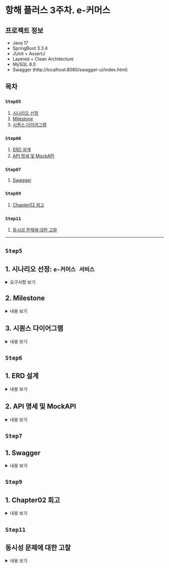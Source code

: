 # 항해 플러스 3주차. e-커머스

## 프로젝트 정보
- Java 17
- SpringBoot 3.3.4
- JUnit + AssertJ
- Layered + Clean Architecture
- MySQL 8.0
- Swagger (http://localhost:8080/swagger-ui/index.html)

## 목차

### `Step05`
1. [시나리오 선정](#1-시나리오-선정-e-커머스-서비스)
2. [Milestone](#2-Milestone)
3. [시퀀스 다이어그램](#3-시퀀스-다이어그램)

### `Step06`
1. [ERD 설계](#1-erd-설계)
2. [API 명세 및 MockAPI](#2-api-명세-및-mockapi)

### `Step07`
1. [Swagger](#1-erd-설계)

### `Step09`
1. [Chapter02 회고](#1-chapter02-회고)

### `Step11`
1. [동시성 문제에 대한 고찰](#동시성-문제에-대한-고찰)
---

## `Step5`
## 1. 시나리오 선정: `e-커머스 서비스`
<details>
<summary>요구사항 보기</summary>

### Description
- `e-커머스 상품 주문 서비스`를 구현해 봅니다.
- 상품 주문에 필요한 메뉴 정보들을 구성하고 조회가 가능해야 합니다.
- 사용자는 상품을 여러개 선택해 주문할 수 있고, 미리 충전한 잔액을 이용합니다.
- 상품 주문 내역을 통해 판매량이 가장 높은 상품을 추천합니다.

### Requirements
- 아래 4가지 API 를 구현합니다.
    - 잔액 충전 / 조회 API
    - 상품 조회 API
    - 주문 / 결제 API
    - 인기 판매 상품 조회 API
- 각 기능 및 제약사항에 대해 단위 테스트를 반드시 하나 이상 작성하도록 합니다.
- 다수의 인스턴스로 어플리케이션이 동작하더라도 기능에 문제가 없도록 작성하도록 합니다.
- `동시성 이슈`를 고려하여 구현합니다.
- 재고 관리에 문제 없도록 구현합니다.

### API Specs

`기본 과제`

1️⃣ `주요` 잔액 충전 / 조회 API
- 결제에 사용될 금액을 충전하는 API 를 작성합니다.
- 사용자 식별자 및 충전할 금액을 받아 잔액을 충전합니다.
- 사용자 식별자를 통해 해당 사용자의 잔액을 조회합니다.

2️⃣ `기본` 상품 조회 API
- 상품 정보(ID, 이름, 가격, 잔여수량)을 조회하는 API 를 작성합니다.
- 조회 시점의 상품별 잔여수량이 정확하면 좋습니다.

3️⃣ `주요` 주문 / 결제 API
- 사용자 식별자와 (상품 ID, 수량) 목록을 입력받아 주문하고 결제를 수행하는 API 를 작성합니다.
- 결제는 기 충전된 잔액을 기반으로 수행하며 성공할 시 잔액을 차감해야 합니다.
- 데이터 분석을 위해 결제 성공 시에 실시간으로 주문 정보를 데이터 플랫폼에 전송해야 합니다.
  - 데이터 플랫폼이 어플리케이션 `외부` 라는 가정만 지켜 작업해 주시면 됩니다.
  - 데이터 플랫폼으로의 전송 기능은 Mock API, Fake Module 등 다양한 방법으로 접근해 봅니다.

4️⃣ `기본` 상위 상품 조회 API
- 최근 3일간 가장 많이 팔린 상위 5개 상품 정보를 제공하는 API 를 작성합니다.
- 통계 정보를 다루기 위한 기술적 고민을 충분히 해보도록 합니다.

`심화 과제`

5️⃣ `심화` 장바구니 기능
- 사용자는 구매 이전에 관심 있는 상품들을 장바구니에 적재할 수 있습니다.
- 이 기능을 제공하기 위해 `장바구니에 상품 추가/삭제` API 와 `장바구니 조회` API 가 필요합니다.
- 위 두 기능을 제공하기 위해 어떤 요구사항의 비즈니스 로직을 설계해야 할지 고민해 봅니다.

`💡KEY POINT`

- 동시에 여러 주문이 들어올 경우, 유저의 보유 잔고에 대한 처리가 정확해야 합니다.
- 각 상품의 재고 관리가 정상적으로 이루어져 잘못된 주문이 발생하지 않도록 해야 합니다.

</details>

## 2. Milestone
<details>
<summary>내용 보기</summary>

### 1주차 (2024년 10월 05일 ~ 2024년 10월 11일)
- `주요 목표`: 프로젝트 시작 및 기본 API 설계
- `작업 내용`
  - Milestone 작성
  - 시퀀스 다이어그램 작성
  - ERD 작성
  - API 명세 및 MockAPI 작성

### 2주차 (2024년 10월 12일 ~ 2024년 10월 18일)
- `주요 목표`: 기능 구현
- `작업 내용`
  - 잔액 충전 / 조회 API 구현
  - 상품 조회 API / 상위 상품 조회 API 구현
  - 주문 / 결제 API 구현
  - 장바구니 기능 구현

### 3주차 (2024년 10월 19일 ~ 2024년 10월 25일)
- `주요 목표`: 기능 고도화 및 리팩토링
- `작업 내용`
  - 코드 리팩토링 및 최적화
  - 예외 처리 강화
  - 통합 테스트 작성

</details>

## 3. 시퀀스 다이어그램
<details>
<summary>내용 보기</summary>

### ver. 1주차 (2024년 10월 05일 ~ 2024년 10월 11일)
- 클라이언트, 도메인 모듈, 데이터 플랫폼을 기본 구조로 시퀀스 다이어그램을 작성 
- 추후 과제 요구사항에 맞춰 점차 고도화 예정
- Mermaid 로딩 문제로 인한 다이어그램 통합

### ver. 2주차 (2024년 10월 12일 ~ 2024년 10월 18일)
- 과제 피드백 수정 사항 반영: 서비스명 및 메서드명 표기
- 비지니스 로직 구현에 따른 변경

```mermaid
sequenceDiagram
  actor  Client
  participant UserApplicationService
  participant ProductApplicationService
  participant OrderApplicationService
  participant PaymentApplicationService
  participant CartApplicationService
  participant DataPlatform
  
  Note left of Client: 1. 잔액 조회 API
  Client->>+UserApplicationService: GET /users/balance/{id}
  UserApplicationService->>+DataPlatform: UserService.getPoint(userId)
  DataPlatform-->>-UserApplicationService: User
  UserApplicationService-->>-Client: 200 UserPointResponse 

  Note left of Client: 2. 잔액 충전 API
  Client->>+UserApplicationService: PATCH /users/balance/charge
  UserApplicationService->>+DataPlatform: UserService.chargePoint(userId, amount)
  opt 유효하지 않은 포인트
    UserApplicationService-->>Client: 404 ErrorResponse
  end
  DataPlatform-->>-UserApplicationService: User
  UserApplicationService-->>-Client: 200 UserPointResponse

  Note left of Client: 3. 상품 조회 API
  Client->>+ProductApplicationService: GET /products
  ProductApplicationService->>+DataPlatform: ProductService.getProducts()
  DataPlatform-->>-ProductApplicationService: List<Product> products
  ProductApplicationService-->>-Client: 200 ProductResponse

  Note left of Client: 4. 상위 상품 조회 API
  Client->>+ProductApplicationService: GET /products/popular
  ProductApplicationService->>+DataPlatform: OrderService.popularProducts()
  DataPlatform-->>-ProductApplicationService: List<Long> productIds
  loop [n < productIds.size()]
    ProductApplicationService->>+DataPlatform: ProductService.getProduct(productId)
    DataPlatform-->>-ProductApplicationService: Product
  end
  ProductApplicationService-->>-Client: 200 ProductResponse

  Note left of Client: 5. 주문 API
  Client->>+OrderApplicationService: POST /orders
  loop [n < orderProducts.size()]
    OrderApplicationService->>+DataPlatform: ProductService.reduceProduct(productId, quantity)
    DataPlatform-->>-OrderApplicationService: Product
    opt 상품이 존재하지 않거나, 재고가 부족한 경우
        OrderApplicationService-->>Client: 400 404 ErrorResponse
    end
  end
  OrderApplicationService->>+DataPlatform: OrderService.createOrder(userId, orderLineRequestList)
  DataPlatform-->>-OrderApplicationService: Order
  OrderApplicationService-->>-Client: 200 OrderResponse


  Note left of Client: 6. 결제 API
  Client->>+PaymentApplicationService: POST /payments
  PaymentApplicationService->>+DataPlatform: OrderService.order(orderId)
  DataPlatform-->>-PaymentApplicationService: Order
  opt 주문이 존재하지 않는 경우
    PaymentApplicationService-->>Client: 400 ErrorResponse
  end
  alt
    PaymentApplicationService->>+DataPlatform: UserService.usePoint(userId, totalPrice)
    DataPlatform-->>-PaymentApplicationService: OK
    PaymentApplicationService->>+DataPlatform: PaymentService.payment(userId, SUCCESS)
    DataPlatform-->>-PaymentApplicationService: Payment SUCCESS
    PaymentApplicationService->>+DataPlatform: OrderService.completeOrder(Order)
    DataPlatform-->>-PaymentApplicationService: OK
  else 포인트가 부족한 경우
    PaymentApplicationService->>+DataPlatform: UserService.usePoint(userId, totalPrice)
    DataPlatform-->>-PaymentApplicationService: Exception
    PaymentApplicationService->>+DataPlatform: PaymentService.payment(userId, FAIL)
    DataPlatform-->>-PaymentApplicationService: Payment FAIL
  end
  PaymentApplicationService-->>-Client: 200 PaymentResponse

  Note left of Client: 7. 장바구니 목록 조회
  Client->>+CartApplicationService: POST /carts/{id}
  CartApplicationService->>+DataPlatform: CartService.getCarts(userId)
  DataPlatform-->>-CartApplicationService: List<Cart> carts
  CartApplicationService-->>-Client: 200 CartResponse

  Note left of Client: 8. 장바구니 추가
  Client->>+CartApplicationService: PATCH /carts/add
  CartApplicationService->>+DataPlatform: ProductService.getProduct(productId)
  DataPlatform-->>-CartApplicationService: Product
  opt 상품이 존재하지 않는 경우
    CartApplicationService-->>Client: 400 ErrorResponse
  end
  CartApplicationService->>+DataPlatform: CartService.addCart(userId, quantity, product)
  DataPlatform-->>-CartApplicationService: List<Cart> carts
  CartApplicationService-->>-Client: 200 CartResponse

  Note left of Client: 9. 장바구니 제거
  Client->>+CartApplicationService: PATCH /carts/remove
  CartApplicationService->>+DataPlatform: CartService.removeCart(userId, productId)
  opt 장바구니에 해당 상품이 존재하지 않는 경우
    CartApplicationService-->>Client: 400 ErrorResponse
  end
  CartApplicationService-->>-Client: 200 CartResponse
```
</details>

## `Step6`

## 1. ERD 설계

<details>
<summary>내용 보기</summary>

### ver. 1주차 (2024년 10월 05일 ~ 2024년 10월 11일)
- 히스토리 테이블 제외
- 추후 과제 요구사항에 맞춰 점차 고도화 예정

### ver. 2주차 (2024년 10월 12일 ~ 2024년 10월 18일)
- 과제 피드백 수정 사항 반영

![img.png](docs/step06/img.png)

</details>

## 2. API 명세 및 MockAPI

<details>
<summary>내용 보기</summary>

### (1) 잔액 조회 API
- Endpoint: `GET` /users/balance/{id}
- Summary: 사용자의 잔액을 조회한다.
- Parameter:
  - `id` 사용자 고유 식별자
- ResponseBody:
  - `200` OK
    - `userId`: 사용자 고유 식별자
    - `userName`: 사용자 이름
    - `point`: 포인트 잔액
  ```json
  {
    "userId": "long",
    "userName": "string",
    "point": "long"
  }
  ```
- Example:
  - Response:
    ```json
    {
      "userId": 1,
      "userName": "Alice",
      "point": 100000
    }
    ```
    
### (2) 잔액 충전 API
- Endpoint: `PATCH` /users/balance/charge
- Summary: 사용자의 잔액을 충전한다.
- RequestBody:
  - `userId`: 사용자 고유 식별자
  - `amount`: 충전할 금액
  ```json
  {
    "userId": "long",
    "amount": "long"
  }
  ```
- ResponseBody:
  - `200` OK
    - `userId`: 사용자 고유 식별자
    - `userName`: 사용자 이름
    - `point`: 포인트 잔액
  ```json
  {
    "userId": "long",
    "userName": "string",
    "point": "long"
  }
  ```
- Example:
  - Request:
    ```json
    {
      "userId": 1,
      "amount": 500000
    }
    ``` 
  - Response:
    ```json
    {
       "userId": 1,
       "userName": "Alice",
       "point": 150000
    }
    ```

### (3) 상품 목록 조회 API
- Endpoint: `GET` /products
- Summary: 상품 목록을 조회한다.
- ResponseBody:
  - `200` OK
    - `productId`: 상품 고유 식별자
    - `productName`: 상품명
    - `unitPrice`: 단가
    - `stock`: 재고 수량
  ```json
  [
    {
      "productId": "long",
      "ProductName": "string",
      "unitPrice": "long",
      "stock": "long"
    }
  ]
  ```
- Example:
- Response:
  ```json
  [
    {
      "productId": 1,
      "ProductName": "Laptop",
      "unitPrice": 1500000,
      "stock": 10
    },
    {
      "productId": 2,
      "ProductName": "Smartphone",
      "unitPrice": 800000,
      "stock": 20
    },
    {
      "productId": 3,
      "ProductName": "Headphones",
      "unitPrice": 150000,
      "stock": 50
    },
    {
      "productId": 4,
      "ProductName": "Keyboard",
      "unitPrice": 50000,
      "stock": 30
    },
    {
      "productId": 5,
      "ProductName": "Mouse",
      "unitPrice": 30000,
      "stock": 40
    },
    {
      "productId": 6,
      "ProductName": "Monitor",
      "unitPrice": 300000,
      "stock": 15
    },
    {
      "productId": 7,
      "ProductName": "Tablet",
      "unitPrice": 600000,
      "stock": 25
    },
    {
      "productId": 8,
      "ProductName": "Smartwatch",
      "unitPrice": 250000,
      "stock": 35
    },
    {
      "productId": 9,
      "ProductName": "External Hard Drive",
      "unitPrice": 120000,
      "stock": 20
    },
    {
      "productId": 10,
      "ProductName": "USB Cable",
      "unitPrice": 10000,
      "stock": 100
    }
  ]
  ```

### (4) 상위 상품 조회 API
- Endpoint: `GET` /products/popular
- Summary: 최근 3일간 가장 많이 팔린 상위 5개 상품을 조회한다.
- ResponseBody:
  - `200` OK
    - `productId`: 상품 고유 식별자
    - `productName`: 상품명
    - `unitPrice`: 단가
    - `stock`: 재고 수량
  ```json
  [
    {
      "productId": "long",
      "ProductName": "string",
      "unitPrice": "long",
      "stock": "long"
    }
  ]
  ```
- Example:
  - Response:
    ```json
    [
      {
        "productId": 4,
        "ProductName": "Keyboard",
        "unitPrice": 50000,
        "stock": 30
      },
      {
        "productId": 2,
        "ProductName": "Smartphone",
        "unitPrice": 800000,
        "stock": 20
      },
      {
        "productId": 1,
        "ProductName": "Laptop",
        "unitPrice": 1500000,
        "stock": 10
      },
      {
        "productId": 7,
        "ProductName": "Tablet",
        "unitPrice": 600000,
        "stock": 25
      },
      {
        "productId": 10,
        "ProductName": "USB Cable",
        "unitPrice": 10000,
        "stock": 100
      }
    ]
    ```

### (5) 주문 API
- Endpoint: `POST` /orders
- Summary: 상품을 주문한다.
- RequestBody:
  - `userId`: 사용자 고유 식별자
  - `OrderProductList`: 주문 상품 리스트
    - `productId`: 상품 고유 식별자
    - `quantity`: 주문 수량 
  ```json
  {
    "userId": "long",
    "OrderProductList": [
      {
        "productId": "long",
        "quantity": "long"
      }
    ]
  }
  ```
- ResponseBody:
  - `200` OK
    - `orderId`: 주문 고유 식별자
    - `orderStatus`: 주문 상태 (PENDING: 주문 대기, COMPLETED: 주문 완료, CANCELED: 주문 취소)
    - `productCount`: 주문 상품 수량
    - `totalPrice`: 주문 금액
    ```json
    {
      "orderId": "long",
      "orderStatus": "string",
      "productCount": "long",
      "totalPrice": "long"
    }
    ```
- Example:
  - Request:
    ```json
    {
      "userId":1,
      "OrderProductList": [
        {
          "productId": 2,
          "quantity": 3
        }
      ]
    }
    ``` 
  - Response:
    ```json
    {
      "orderId": 11,
      "orderStatus": "PENDING",
      "productCount": 1,
      "totalPrice": 2400000
    }
    ```

### (6) 결제 API
- Endpoint: `POST` /payments
- Summary: 주문을 결제한다.
- RequestBody:
  - `userId`: 사용자 고유 식별자
  - `orderId`: 주문 고유 식별자
  ```json
  {
    "userId": "long",
    "orderId": "long"
  }
  ```
- ResponseBody:
  - `200` OK
    - `paymentTsid`: 결제 고유 식별자
    - `amount`: 결제 금액
    - `status`: 결제 상태 (SUCCESS: 결제 성공, FAILED: 결제 실패, CANCELLED: 결제 취소)
    ```json
    {
      "paymentId": "long",
      "amount" : "long",
      "paymentStatus" : "string"
    }
    ```
- Example:
  - Request:
    ```json
    {
      "userId": 1,
      "orderId": 11
    }
    ``` 
  - Response:
    ```json
    {
      "paymentId": 1,
      "amount": 2400000,
      "paymentStatus": "FAILED"
    }
    ```

### (7) 장바구니 목록 조회 API
- Endpoint: `GET` /carts/{id}
- Summary: 장바구니 목록을 조회한다.
- Parameter:
  - `id` 사용자 고유 식별자
- ResponseBody:
  - `200` OK
    - `productId`: 장바구니 고유 식별자
    - `productName`: 상품명
    - `quantity`: 장바구니 상품 수량
    - `unitPrice`: 장바구니 상품 단가
    - `cartState`: 장바구니 상품 상태 (AVAILABLE: 구매 가능, OUT_OF_STOCK: 품절)
  ```json
  [
    {
      "productId": "long",
      "productName": "string",
      "quantity": "long",
      "unitPrice": "long",
      "cartState": "string"
    }
  ]
  ```
- Example:
  - Response:
    ```json
    [
      {
        "productId": 1,
        "productName": "Laptop",
        "quantity": 1,
        "unitPrice": 1500000,
        "cartState": "AVAILABLE"
      }
    ]
    ```

### (8) 장바구니 추가 API
- Endpoint: `PATCH` /carts/add
- Summary: 장바구니에 상품을 추가한다.
- RequestBody:
  - `userId`: 사용자 고유 식별자
  - `productId`: 상품 고유 식별자
  - `quantity`: 장바구니 상품 추가 수량
  ```json
  {
    "userId": "long",
    "productId": "long",
    "quantity": "long"
  }
  ```
- ResponseBody:
  - `200` OK
    - `productId`: 장바구니 고유 식별자
    - `productName`: 상품명
    - `quantity`: 장바구니 상품 수량
    - `unitPrice`: 장바구니 상품 단가
    - `cartState`: 장바구니 상품 상태 (AVAILABLE: 구매 가능, OUT_OF_STOCK: 품절)
  ```json
  [
    {
      "productId": "long",
      "productName": "string",
      "quantity": "long",
      "unitPrice": "long",
      "cartState": "string"
    }
  ]
  ```
- Example:
  - Request:
    ```json
    {
      "userId": 1,
      "productId": 1,
      "quantity": 1
    }
    ``` 
  - Response:
    ```json
    [
      {
        "productId": 1,
        "productName": "Laptop",
        "quantity": 1,
        "unitPrice": 1500000,
        "cartState": "AVAILABLE"
      }
    ]
    ```
    
### (9) 장바구니 제거 API
- Endpoint: `PATCH` /carts/remove
- Summary: 장바구니의 상품을 제거한다.
- RequestBody:
  - `userId`: 사용자 고유 식별자
  - `productId`: 상품 고유 식별자
  ```json
  {
    "userId": "long",
    "productId": "long"
  }
  ```
- ResponseBody:
  - `200` OK
    - `productId`: 장바구니 고유 식별자
    - `productName`: 상품명
    - `quantity`: 장바구니 상품 수량
    - `unitPrice`: 장바구니 상품 단가
    - `cartState`: 장바구니 상품 상태 (AVAILABLE: 구매 가능, OUT_OF_STOCK: 품절)
  ```json
  [
    {
      "productId": "long",
      "productName": "string",
      "quantity": "long",
      "unitPrice": "long",
      "cartState": "string"
    }
  ]
  ```
- Example:
  - Request:
    ```json
    {
      "userId": 1,
      "productId": 1
    }
    ``` 
  - Response:
    ```json
    [
      {
        "productId": 1,
        "productName": "Laptop",
        "quantity": 1,
        "unitPrice": 1500000,
        "cartState": "AVAILABLE"
      }
    ]
    ```
    
</details>

## `Step7`
## 1. Swagger
<details>
<summary>내용 보기</summary>

### Swagger: http://localhost:8080/swagger-ui/index.html

![img.png](docs/step07/img.png)

</details>

## `Step9`
## 1. Chapter02 회고
<details>
<summary>내용 보기</summary>

### 1주차 (2024년 10월 05일 ~ 2024년 10월 11일)
프로젝트의 첫 주는 전체적인 방향을 잡는 데 중점을 두었습니다.
시퀀스 다이어그램과 ERD 작성은 비즈니스 로직을 시각적으로 표현하는 데 도움이 되었으며, 명세와 MockAPI 작성을 통해 각 엔드포인트의 역할을 명확히 할 수 있었습니다.
이 과정에서 느낀 점은 초기 설계에 시간을 투자하는 것이 이후 개발의 효율성을 높인다는 것이었습니다. 설계의 중요성을 실감한 주차였습니다.

### 2주차 (2024년 10월 12일 ~ 2024년 10월 18일)
본격적인 기능 구현이 이루어진 주차였습니다.
초기에 설계한 API 명세를 바탕으로 빠르게 개발을 진행할 수 있었지만, 일부 예외 처리 및 경계 조건을 고려하지 못했던 부분에서 시간이 지체되기도 했습니다.
특히, 장바구니와 주문/결제 API에서 비즈니스 로직의 복잡성을 느꼈고, 초기 설계 시 좀 더 구체적인 시나리오를 고려했으면 좋았겠다고 생각했습니다.
이 경험은 설계 단계에서 예외 상황과 경계 조건에 대해 더 깊이 고민해야 함을 깨닫게 해주었습니다.

### 3주차 (2024년 10월 19일 ~ 2024년 10월 25일)
이번 주는 기능을 고도화하고 기존 코드를 개선하는 데 집중했습니다.
초기 설계와 구현된 코드를 기반으로 리팩토링을 진행하며 코드의 가독성과 유지보수성을 높이는 데 주력했습니다. 
통합 테스트 작성은 시스템의 안정성을 확인하는 중요한 과정이었고, 초기 설계와 명세가 잘 되어 있어서 테스트 시 큰 문제가 발생하지 않았습니다.
이 과정에서 다시 한 번 설계가 중요하다는 것을 실감했고, 설계에 더 많은 시간을 투자하는 것이 개발 과정에서의 리스크를 줄이는 데 크게 기여한다는 결론을 내렸습니다.

### 전체적인 회고
설계가 제대로 되어 있다면, 개발 속도는 자연스럽게 빨라지고 리팩토링 시에도 큰 어려움이 없습니다.
설계 단계에서 충분한 시간과 자원을 투자하면, 이후의 개발 과정에서 발생할 수 있는 문제를 미연에 방지할 수 있습니다.
이번 챕터 통해 설계의 중요성을 더욱 깊이 느낄 수 있었으며, 앞으로의 프로젝트에서도 초기 설계에 더 집중하고자 합니다.

</details>

## `Step11`
## 동시성 문제에 대한 고찰
<details>
<summary>내용 보기</summary>

## 동시성 문제(Concurrency Issue)

여러 프로세스나 스레드가 동시에 같은 데이터에 접근하려 할 때 데이터의 일관성을 해칠 수 있는 문제를 말한다.

`동시성 문제`와 함께 확인해야 할 개념이 있다. 

### 공유 자원(Shared Resource)

여러 프로세스나 스레드가 접근할 수 있는 자원을 말한다.

### 경쟁 상태(Race Condition)

`공유 자원`을 여러 프로세스나 스레드가 동시에 읽거나 쓰는 경우 접근하는 순서에 따라 실행 결과가 달라지는 상황 즉, 데이터의 일관성을 보장하지 못하는 상황을 말한다.

`Example` 입출금 문제

![img.png](docs/step11/img01.png)

- `Thread-1`과 `Thread-2`는 동시에 계좌 잔액 1,000원을 조회한다.
- `Thread-1`은 500원을 입금하여 계좌 잔액을 1,500원으로 저장한다.
- `Thread-2`는 500원을 인출하여 계좌 잔액을 500원으로 저장한다.

계좌 잔액이 1,000원인 상황에서 `Thread-1`이 500원을 입금하고 `Thread-2`가 500원을 출금한다면 계좌 잔액은 1,000원이어야 한다.

왜 이러한 상황이 발생하는 것일까?

이러한 `경쟁 상태`를 `동기화`를 통해 해결할 수 있다.

### 임계 영역(Critical Section)
여러 프로세스나 스레드가 `공유 자원`할 경우 문제가 발생할 수 있는 영역을 `임계 영역`이라고 하며, 적절한 `임계 영역` 설정을 통해 `경쟁 상태`를 해결할 수 있습니다.

## DB의 동시성 문제

DB의 동일한 데이터에 

</details>
